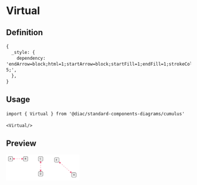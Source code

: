 # Virtual

## Definition

```
{
  _style: { 
    dependency: 'endArrow=block;html=1;startArrow=block;startFill=1;endFill=1;strokeColor=#EB4770;dashed=1;dashPattern=5 5;',
  },
}
```

## Usage

```
import { Virtual } from '@diac/standard-components-diagrams/cumulus'

<Virtual/>
```

## Preview

<img src="./virtual.png" width="200"/>
